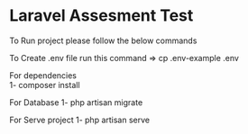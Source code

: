 # Laravel Assesment Test
 To Run project please follow the below commands

   To Create .env file 
   run this command => cp .env-example .env
  
For dependencies   
 1- composer install

For Database
 1- php artisan migrate

For Serve project
1- php artisan serve
